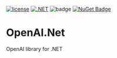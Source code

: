 [![license](https://img.shields.io/badge/license-MIT-blue.svg)](https://github.com/jodendaal/OpenAI.Net/blob/main/LICENSE) [![.NET](https://github.com/jodendaal/OpenAI.Net/actions/workflows/dotnet-desktop.yml/badge.svg?branch=main)](https://github.com/jodendaal/OpenAI.Net/actions/workflows/dotnet-desktop.yml) ![badge](https://img.shields.io/endpoint?url=https://gist.githubusercontent.com//jodendaal/1823aaf39c6273b92442849479616daf/raw/OpenAI.Net-code-coverage.json) [![NuGet Badge](https://buildstats.info/nuget/TimSoft.OpenAI.Net)](https://www.nuget.org/packages/TimSoft.OpenAI.Net)

# OpenAI.Net
OpenAI library for .NET
